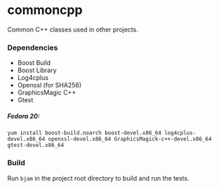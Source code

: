 commoncpp
=========

Common C++ classes used in other projects.

### Dependencies
* Boost Build
* Boost Library
* Log4cplus
* Openssl (for SHA256)
* GraphicsMagic C++
* Gtest

##### Fedora 20:
```
yum install boost-build.noarch boost-devel.x86_64 log4cplus-devel.x86_64 openssl-devel.x86_64 GraphicsMagick-c++-devel.x86_64 gtest-devel.x86_64
```

### Build
Run ```bjam``` in the project root directory to build and run the tests.
